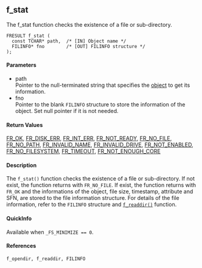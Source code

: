 ## f\_stat

The f\_stat function checks the existence of a file or sub-directory.

    FRESULT f_stat (
      const TCHAR* path,  /* [IN] Object name */
      FILINFO* fno        /* [OUT] FILINFO structure */
    );

#### Parameters

  - path  
    Pointer to the null-terminated string that specifies the
    [object](filename.md) to get its information.
  - fno  
    Pointer to the blank `FILINFO` structure to store the information of
    the object. Set null pointer if it is not needed.

#### Return Values

[FR\_OK](rc.md#ok), [FR\_DISK\_ERR](rc.md#de),
[FR\_INT\_ERR](rc.md#ie), [FR\_NOT\_READY](rc.md#nr),
[FR\_NO\_FILE](rc.md#ok), [FR\_NO\_PATH](rc.md#np),
[FR\_INVALID\_NAME](rc.md#in), [FR\_INVALID\_DRIVE](rc.md#id),
[FR\_NOT\_ENABLED](rc.md#ne), [FR\_NO\_FILESYSTEM](rc.md#ns),
[FR\_TIMEOUT](rc.md#tm), [FR\_NOT\_ENOUGH\_CORE](rc.md#nc)

#### Description

The `f_stat()` function checks the existence of a file or sub-directory.
If not exist, the function returns with `FR_NO_FILE`. If exist, the
function returns with `FR_OK` and the informations of the object, file
size, timestamp, attribute and SFN, are stored to the file information
structure. For details of the file information, refer to the `FILINFO`
structure and [`f_readdir()`](readdir.md) function.

#### QuickInfo

Available when `_FS_MINIMIZE == 0`.

#### References

`f_opendir, f_readdir, FILINFO`
